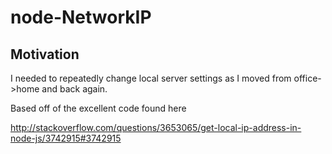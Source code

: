 # node-NetworkIP #

## Motivation ##

I needed to repeatedly change local server settings as I moved from office->home and back again.

Based off of the excellent code found here

http://stackoverflow.com/questions/3653065/get-local-ip-address-in-node-js/3742915#3742915

